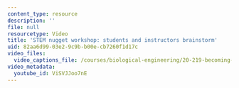 ```yaml
---
content_type: resource
description: ''
file: null
resourcetype: Video
title: 'STEM nugget workshop: students and instructors brainstorm'
uid: 82aa6d99-03e2-9c9b-b00e-cb7260f1d17c
video_files:
  video_captions_file: /courses/biological-engineering/20-219-becoming-the-next-bill-nye-writing-and-hosting-the-educational-show-january-iap-2015/day-2-audience/copy3_of_day-2-part-3/ViSVJJoo7nE.vtt
video_metadata:
  youtube_id: ViSVJJoo7nE
---
```

